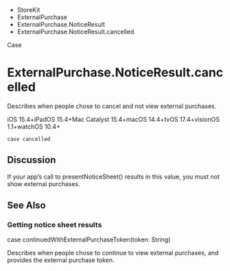 

- StoreKit
- ExternalPurchase
- ExternalPurchase.NoticeResult
-  ExternalPurchase.NoticeResult.cancelled 

Case

# ExternalPurchase.NoticeResult.cancelled

Describes when people chose to cancel and not view external purchases.

iOS 15.4+iPadOS 15.4+Mac Catalyst 15.4+macOS 14.4+tvOS 17.4+visionOS 1.1+watchOS 10.4+

``` source
case cancelled
```

## Discussion

If your app’s call to presentNoticeSheet() results in this value, you must not show external purchases.

## See Also

### Getting notice sheet results

case continuedWithExternalPurchaseToken(token: String)

Describes when people chose to continue to view external purchases, and provides the external purchase token.

